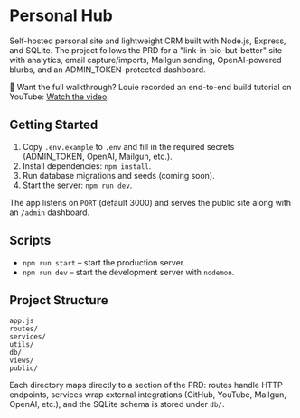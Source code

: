 # Personal Hub

Self-hosted personal site and lightweight CRM built with Node.js, Express, and SQLite. The project follows the PRD for a "link-in-bio-but-better" site with analytics, email capture/imports, Mailgun sending, OpenAI-powered blurbs, and an ADMIN_TOKEN-protected dashboard.

🎥 Want the full walkthrough? Louie recorded an end-to-end build tutorial on YouTube: [Watch the video](https://youtu.be/sUfYbLlufms).

## Getting Started

1. Copy `.env.example` to `.env` and fill in the required secrets (ADMIN_TOKEN, OpenAI, Mailgun, etc.).
2. Install dependencies: `npm install`.
3. Run database migrations and seeds (coming soon).
4. Start the server: `npm run dev`.

The app listens on `PORT` (default 3000) and serves the public site along with an `/admin` dashboard.

## Scripts

- `npm run start` – start the production server.
- `npm run dev` – start the development server with `nodemon`.

## Project Structure

```
app.js
routes/
services/
utils/
db/
views/
public/
```

Each directory maps directly to a section of the PRD: routes handle HTTP endpoints, services wrap external integrations (GitHub, YouTube, Mailgun, OpenAI, etc.), and the SQLite schema is stored under `db/`.
